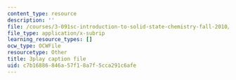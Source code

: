 ```yaml
---
content_type: resource
description: ''
file: /courses/3-091sc-introduction-to-solid-state-chemistry-fall-2010/c7b16886846a57f18a7f5cca291c6afe_dbSKZx9sfsg.vtt
file_type: application/x-subrip
learning_resource_types: []
ocw_type: OCWFile
resourcetype: Other
title: 3play caption file
uid: c7b16886-846a-57f1-8a7f-5cca291c6afe
---
```

